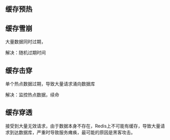 ## 缓存预热

## 缓存雪崩

大量数据同时过期，

解决：随机过期时间

## 缓存击穿

单个热点数据过期，导致大量请求涌向数据库

解决：监控热点数据，续命

## 缓存穿透

接受到大量无效请求，由于数据本身不存在，Redis上不可能有缓存，导致大量请求到达数据库，严重时导致服务瘫痪，最可能的原因是黑客攻击。